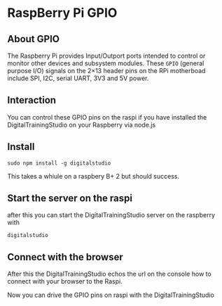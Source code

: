 # RaspBerry Pi GPIO 

## About GPIO
The Raspberry Pi provides Input/Outport ports 
intended to control or monitor other devices and 
subsystem modules. These `GPIO` (general purpose I/O) 
signals on the 2×13 header pins on the RPi motherboad  
include SPI, I2C, serial UART, 3V3 and 5V power.

## Interaction
You can control these GPIO pins on the raspi if you have installed
the DigitalTrainingStudio on your Raspberry via node.js

## Install

```
sudo npm install -g digitalstudio
````

This takes a whiule on a raspbery B+ 2 but should success.

## Start the server on the raspi
after this you can start the DigitalTrainingStudio server on the raspberry
with

```
digitalstudio 
```

## Connect with the browser

After this the DigitalTrainingStudio echos the url on the console 
how to connect with your browser to the Raspi.

Now you can drive the GPIO pins on raspi with the DigitalTrainingStudio

